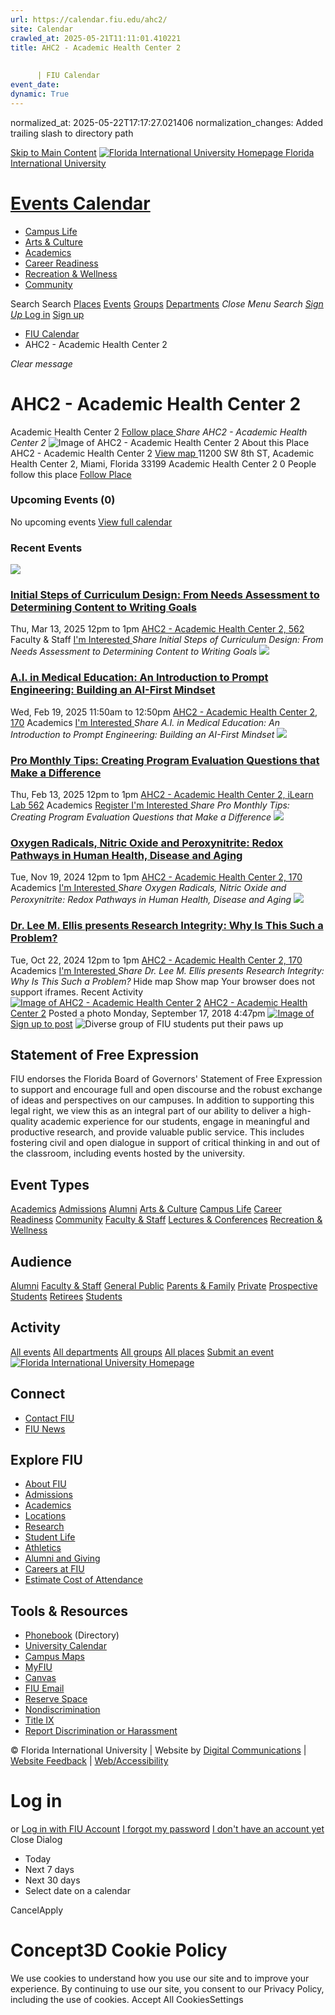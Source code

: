 ```yaml
---
url: https://calendar.fiu.edu/ahc2/
site: Calendar
crawled_at: 2025-05-21T11:11:01.410221
title: AHC2 - Academic Health Center 2
    
    
      | FIU Calendar
event_date: 
dynamic: True
---
```

normalized_at: 2025-05-22T17:17:27.021406
normalization_changes: Added trailing slash to directory path

[Skip to Main Content](https://calendar.fiu.edu/ahc2#main-content)
[![Florida International University Homepage](https://digicdn.fiu.edu/core/_assets/images/logo-top.png) Florida International University](https://www.fiu.edu)
# [Events Calendar ](https://calendar.fiu.edu/)
  * [Campus Life](https://calendar.fiu.edu/calendar?event_types%5B%5D=127595)
  * [Arts & Culture](https://calendar.fiu.edu/calendar?event_types%5B%5D=127590)
  * [Academics](https://calendar.fiu.edu/calendar?event_types%5B%5D=127582)
  * [Career Readiness](https://calendar.fiu.edu/calendar?event_types%5B%5D=127584)
  * [Recreation & Wellness](https://calendar.fiu.edu/calendar?event_types%5B%5D=127603)
  * [Community](https://calendar.fiu.edu/calendar?event_types%5B%5D=127601)


Search Search
[Places](https://calendar.fiu.edu/search/places) [Events](https://calendar.fiu.edu/calendar) [Groups](https://calendar.fiu.edu/search/groups) [Departments](https://calendar.fiu.edu/search/departments)
_Close Menu_
_Search_ [ _Sign Up_ ](https://calendar.fiu.edu/signup?school_id=234)
[Log in](https://calendar.fiu.edu/auth/shib_login?previous_url=https%3A%2F%2Fcalendar.fiu.edu%2Fahc2) [Sign up](https://calendar.fiu.edu/signup?school_id=234)
  * [FIU Calendar](https://calendar.fiu.edu/)
  * AHC2 - Academic Health Center 2


_Clear message_
# AHC2 - Academic Health Center 2
Academic Health Center 2
[ Follow place ](https://calendar.fiu.edu/ahc2/add_friend "Add AHC2 - Academic Health Center 2 to My Places")
_Share AHC2 - Academic Health Center 2_
![Image of AHC2 - Academic Health Center 2](https://localist-images.azureedge.net/photos/728802/card/d9c12e9d6e0f4b0147503189c0e5798d294e35d7.jpg)
About this Place
AHC2 - Academic Health Center 2 [View map ](https://calendar.fiu.edu/ahc2#about_map)
11200 SW 8th ST, Academic Health Center 2, Miami, Florida 33199
Academic Health Center 2
0 People follow this place
[ Follow Place ](https://calendar.fiu.edu/ahc2/add_friend "Add to My Places")
### Upcoming Events (0)
No upcoming events
[View full calendar](https://calendar.fiu.edu/ahc2/calendar)
### Recent Events
[ ![](https://localist-images.azureedge.net/photos/49057396738677/card/73a11c8f4b3595cb86289608687d68cb9c955ff9.jpg) ](https://calendar.fiu.edu/event/pro-tips-monthly-initial-steps-of-curriculum-design-from-needs-assessment-to-determining-content-to-writing-goals)
### [Initial Steps of Curriculum Design: From Needs Assessment to Determining Content to Writing Goals](https://calendar.fiu.edu/event/pro-tips-monthly-initial-steps-of-curriculum-design-from-needs-assessment-to-determining-content-to-writing-goals)
Thu, Mar 13, 2025 12pm to 1pm 
[ AHC2 - Academic Health Center 2, 562](https://calendar.fiu.edu/ahc2)
Faculty & Staff
[ I'm Interested ](https://calendar.fiu.edu/event/49037707139405/confirm?instance_id=49037707140430&return=https%3A%2F%2Fcalendar.fiu.edu%2Fahc2)
_Share Initial Steps of Curriculum Design: From Needs Assessment to Determining Content to Writing Goals_
[ ![](https://localist-images.azureedge.net/photos/728802/card/d9c12e9d6e0f4b0147503189c0e5798d294e35d7.jpg) ](https://calendar.fiu.edu/event/ai-in-medical-education-an-introduction-to-prompt-engineering-building-an-ai-first-mindset)
### [A.I. in Medical Education: An Introduction to Prompt Engineering: Building an AI-First Mindset](https://calendar.fiu.edu/event/ai-in-medical-education-an-introduction-to-prompt-engineering-building-an-ai-first-mindset)
Wed, Feb 19, 2025 11:50am to 12:50pm 
[ AHC2 - Academic Health Center 2, 170](https://calendar.fiu.edu/ahc2)
Academics
[ I'm Interested ](https://calendar.fiu.edu/event/48896405205941/confirm?instance_id=48896469208517&return=https%3A%2F%2Fcalendar.fiu.edu%2Fahc2)
_Share A.I. in Medical Education: An Introduction to Prompt Engineering: Building an AI-First Mindset_
[ ![](https://localist-images.azureedge.net/photos/48800409697451/card/77ff2aeb8a834bb2364d1b1ce5be4356b5096d25.jpg) ](https://calendar.fiu.edu/event/pro-monthly-tips-creating-program-evaluation-questions-that-make-a-difference-2359)
### [Pro Monthly Tips: Creating Program Evaluation Questions that Make a Difference](https://calendar.fiu.edu/event/pro-monthly-tips-creating-program-evaluation-questions-that-make-a-difference-2359)
Thu, Feb 13, 2025 12pm to 1pm 
[ AHC2 - Academic Health Center 2, iLearn Lab 562](https://calendar.fiu.edu/ahc2)
Academics
[ Register ](https://go.fiu.edu/protipsmonthlythurs) [ I'm Interested ](https://calendar.fiu.edu/event/48833699521312/confirm?instance_id=48833699522337&return=https%3A%2F%2Fcalendar.fiu.edu%2Fahc2)
_Share Pro Monthly Tips: Creating Program Evaluation Questions that Make a Difference_
[ ![](https://localist-images.azureedge.net/photos/47906270534247/card/f814902b31cd02cd39cb3a3cc40a10f7c5f8534d.jpg) ](https://calendar.fiu.edu/event/dr-herbert-and-nicole-wertheim-leadership-in-healthcare-and-medicine-lecture-series-rafael-radi-md-phd)
### [Oxygen Radicals, Nitric Oxide and Peroxynitrite: Redox Pathways in Human Health, Disease and Aging](https://calendar.fiu.edu/event/dr-herbert-and-nicole-wertheim-leadership-in-healthcare-and-medicine-lecture-series-rafael-radi-md-phd)
Tue, Nov 19, 2024 12pm to 1pm 
[ AHC2 - Academic Health Center 2, 170](https://calendar.fiu.edu/ahc2)
Academics
[ I'm Interested ](https://calendar.fiu.edu/event/47906270474848/confirm?instance_id=47906270475873&return=https%3A%2F%2Fcalendar.fiu.edu%2Fahc2)
_Share Oxygen Radicals, Nitric Oxide and Peroxynitrite: Redox Pathways in Human Health, Disease and Aging_
[ ![](https://localist-images.azureedge.net/photos/47728065242654/card/75766fa5138094e52b62c6f60621fce4387a7222.jpg) ](https://calendar.fiu.edu/event/dr-herbert-and-nicole-wertheim-leadership-in-healthcare-and-medicine-lecture-series-lee-m-ellis-md)
### [Dr. Lee M. Ellis presents Research Integrity: Why Is This Such a Problem?](https://calendar.fiu.edu/event/dr-herbert-and-nicole-wertheim-leadership-in-healthcare-and-medicine-lecture-series-lee-m-ellis-md)
Tue, Oct 22, 2024 12pm to 1pm 
[ AHC2 - Academic Health Center 2, 170](https://calendar.fiu.edu/ahc2)
Academics
[ I'm Interested ](https://calendar.fiu.edu/event/47719752503462/confirm?instance_id=47719752504487&return=https%3A%2F%2Fcalendar.fiu.edu%2Fahc2)
_Share Dr. Lee M. Ellis presents Research Integrity: Why Is This Such a Problem?_
Hide map Show map
Your browser does not support iframes.
Recent Activity
[![Image of AHC2 - Academic Health Center 2](https://localist-images.azureedge.net/photos/728802/medium/d9c12e9d6e0f4b0147503189c0e5798d294e35d7.jpg)](https://calendar.fiu.edu/ahc2)
[AHC2 - Academic Health Center 2](https://calendar.fiu.edu/ahc2)
Posted a photo 
Monday, September 17, 2018 4:47pm
[![Image of ](https://localist-images.azureedge.net/photos/728802/medium/d9c12e9d6e0f4b0147503189c0e5798d294e35d7.jpg)](https://calendar.fiu.edu/ahc2/photo/728802)
[Sign up to post](https://calendar.fiu.edu/auth/shib_login?previous_url=https%3A%2F%2Fcalendar.fiu.edu%2Fahc2)
![Diverse group of FIU students put their paws up](https://www.fiu.edu/_assets/images/thumbnail-students-paw.jpg)
## Statement of Free Expression
FIU endorses the Florida Board of Governors' Statement of Free Expression to support and encourage full and open discourse and the robust exchange of ideas and perspectives on our campuses. In addition to supporting this legal right, we view this as an integral part of our ability to deliver a high-quality academic experience for our students, engage in meaningful and productive research, and provide valuable public service. This includes fostering civil and open dialogue in support of critical thinking in and out of the classroom, including events hosted by the university.
## Event Types
[Academics](https://calendar.fiu.edu/calendar?event_types%5B%5D=127582)
[Admissions](https://calendar.fiu.edu/calendar?event_types%5B%5D=127583)
[Alumni](https://calendar.fiu.edu/calendar?event_types%5B%5D=127589)
[Arts & Culture](https://calendar.fiu.edu/calendar?event_types%5B%5D=127590)
[Campus Life](https://calendar.fiu.edu/calendar?event_types%5B%5D=127595)
[Career Readiness](https://calendar.fiu.edu/calendar?event_types%5B%5D=127584)
[Community](https://calendar.fiu.edu/calendar?event_types%5B%5D=127601)
[Faculty & Staff](https://calendar.fiu.edu/calendar?event_types%5B%5D=127602)
[Lectures & Conferences](https://calendar.fiu.edu/calendar?event_types%5B%5D=127587)
[Recreation & Wellness](https://calendar.fiu.edu/calendar?event_types%5B%5D=127603)
## Audience
[Alumni](https://calendar.fiu.edu/calendar?event_types%5B%5D=121721)
[Faculty & Staff](https://calendar.fiu.edu/calendar?event_types%5B%5D=121720)
[General Public](https://calendar.fiu.edu/calendar?event_types%5B%5D=121722)
[Parents & Family](https://calendar.fiu.edu/calendar?event_types%5B%5D=36918157286658)
[Private](https://calendar.fiu.edu/calendar?event_types%5B%5D=129753)
[Prospective Students](https://calendar.fiu.edu/calendar?event_types%5B%5D=121723)
[Retirees](https://calendar.fiu.edu/calendar?event_types%5B%5D=37290279036119)
[Students](https://calendar.fiu.edu/calendar?event_types%5B%5D=121719)
## Activity
[All events](https://calendar.fiu.edu/ahc2/calendar)
[All departments](https://calendar.fiu.edu/search/departments)
[All groups](https://calendar.fiu.edu/browse/groups)
[All places](https://calendar.fiu.edu/browse/places)
[Submit an event](https://calendar.fiu.edu/admin/events/new/basic-information)
[ ![Florida International University Homepage](https://digicdn.fiu.edu/core/_assets/images/footer-logo.svg) ](https://www.fiu.edu/)
## Connect
  * [Contact FIU](https://www.fiu.edu/about/contact-us/index.html)
  * [FIU News](https://news.fiu.edu/)


## Explore FIU
  * [About FIU](https://www.fiu.edu/about/index.html)
  * [Admissions](https://www.fiu.edu/admissions/index.html)
  * [Academics](https://www.fiu.edu/academics/index.html)
  * [Locations](https://www.fiu.edu/locations/index.html)
  * [Research](https://www.fiu.edu/research/index.html)
  * [Student Life](https://www.fiu.edu/student-life/index.html)
  * [Athletics](https://www.fiu.edu/athletics/index.html)
  * [Alumni and Giving](https://www.fiu.edu/alumni-and-giving/index.html)
  * [Careers at FIU](https://hr.fiu.edu/careers/)
  * [Estimate Cost of Attendance](https://onestop.fiu.edu/finances/estimate-your-costs/)


## Tools & Resources
  * [Phonebook](https://phonebook.fiu.edu) (Directory)
  * [University Calendar](https://calendar.fiu.edu/)
  * [Campus Maps](https://campusmaps.fiu.edu/)
  * [MyFIU](https://my.fiu.edu/)
  * [Canvas](https://canvas.fiu.edu)
  * [FIU Email](http://mail.fiu.edu/)
  * [Reserve Space](https://reservespace.fiu.edu/make-reservation/)
  * [Nondiscrimination](https://ace.fiu.edu/civil-rights-and-accessibility/harassment-and-discrimination/)
  * [Title IX](https://ace.fiu.edu/title-ix/)
  * [Report Discrimination or Harassment](https://report.fiu.edu/)


© Florida International University  | Website by [Digital Communications](https://stratcomm.fiu.edu/digital-print/websites/) | [Website Feedback](https://webforms.fiu.edu/view.php?id=370774&element_5=https://calendar.fiu.edu/https://calendar.fiu.edu/) | [Web/Accessibility](https://accessibility.fiu.edu/)
# Log in
or
[Log in with FIU Account](https://calendar.fiu.edu/auth/shib_login?previous_url=https%3A%2F%2Fcalendar.fiu.edu%2Fahc2)
[I forgot my password](https://calendar.fiu.edu/auth/forgot) [I don't have an account yet](https://calendar.fiu.edu/signup?school_id=234)
Close Dialog
  * Today
  * Next 7 days
  * Next 30 days
  * Select date on a calendar


CancelApply
# Concept3D Cookie Policy
We use cookies to understand how you use our site and to improve your experience. By continuing to use our site, you consent to our Privacy Policy, including the use of cookies. 
Accept All CookiesSettings
